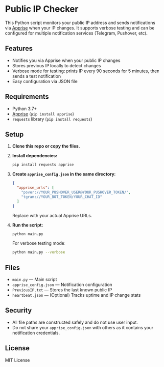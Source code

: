 # Public IP Checker

This Python script monitors your public IP address and sends notifications via [Apprise](https://github.com/caronc/apprise) when your IP changes. It supports verbose testing and can be configured for multiple notification services (Telegram, Pushover, etc).

## Features

- Notifies you via Apprise when your public IP changes
- Stores previous IP locally to detect changes
- Verbose mode for testing: prints IP every 90 seconds for 5 minutes, then sends a test notification
- Easy configuration via JSON file

## Requirements

- Python 3.7+
- [Apprise](https://github.com/caronc/apprise) (`pip install apprise`)
- `requests` library (`pip install requests`)

## Setup

1. **Clone this repo or copy the files.**
2. **Install dependencies:**
   ```sh
   pip install requests apprise
   ```
3. **Create `apprise_config.json` in the same directory:**
   ```json
   {
     "apprise_urls": [
       "pover://YOUR_PUSHOVER_USER@YOUR_PUSHOVER_TOKEN/",
       "tgram://YOUR_BOT_TOKEN/YOUR_CHAT_ID"
     ]
   }
   ```
   Replace with your actual Apprise URLs.

4. **Run the script:**
   ```sh
   python main.py
   ```
   For verbose testing mode:
   ```sh
   python main.py --verbose
   ```

## Files

- `main.py` — Main script
- `apprise_config.json` — Notification configuration
- `PreviousIP.txt` — Stores the last known public IP
- `heartbeat.json` — (Optional) Tracks uptime and IP change stats

## Security

- All file paths are constructed safely and do not use user input.
- Do not share your `apprise_config.json` with others as it contains your notification credentials.

## License

MIT License

